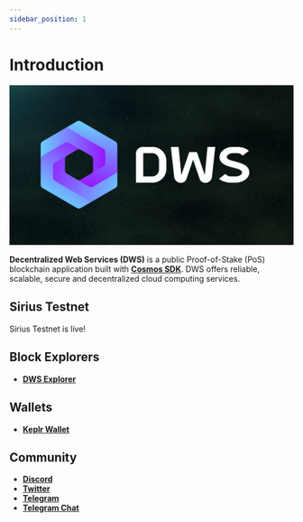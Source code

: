 ```yaml
---
sidebar_position: 1
---
```


# Introduction

![Example banner](/img/banner.png)

**Decentralized Web Services (DWS)** is a public Proof-of-Stake (PoS) blockchain application built with **[Cosmos SDK](https://docs.cosmos.network/)**. DWS offers reliable, scalable, secure and decentralized cloud computing services.

## Sirius Testnet

Sirius Testnet is live!

## Block Explorers

- **[DWS Explorer](https://explore.deweb.services/)**

## Wallets

- **[Keplr Wallet](https://deweb.services/add-wallet)**

## Community

- **[Discord](https://discord.gg/dws)**
- **[Twitter](https://twitter.com/dewebservices)**
- **[Telegram](https://t.me/deweb_services)**
- **[Telegram Chat](https://t.me/dewebservices_chat)**
